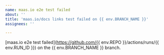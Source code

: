 ```yaml
---
name: maas.io e2e test failed
about: ''
title: 'maas.io/docs links test failed on {{ env.BRANCH_NAME }}'
assignees: ''

---
```


[maas.io e2e test failed](<https://github.com/{{> env.REPO }}/actions/runs/{{ env.RUN_ID }}) on the {{ env.BRANCH_NAME }} branch.
